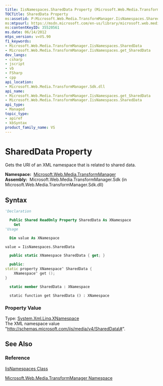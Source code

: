```yaml
---
title: IisNamespaces.SharedData Property (Microsoft.Web.Media.TransformManager)
TOCTitle: SharedData Property
ms:assetid: P:Microsoft.Web.Media.TransformManager.IisNamespaces.SharedData
ms:mtpsurl: https://msdn.microsoft.com/en-us/library/microsoft.web.media.transformmanager.iisnamespaces.shareddata(v=VS.90)
ms:contentKeyID: 35520561
ms.date: 06/14/2012
mtps_version: v=VS.90
f1_keywords:
- Microsoft.Web.Media.TransformManager.IisNamespaces.SharedData
- Microsoft.Web.Media.TransformManager.IisNamespaces.get_SharedData
dev_langs:
- csharp
- jscript
- vb
- FSharp
- cpp
api_location:
- Microsoft.Web.Media.TransformManager.Sdk.dll
api_name:
- Microsoft.Web.Media.TransformManager.IisNamespaces.get_SharedData
- Microsoft.Web.Media.TransformManager.IisNamespaces.SharedData
api_type:
- Managed
topic_type:
- apiref
- kbSyntax
product_family_name: VS
---
```


# SharedData Property

Gets the URI of an XML namespace that is related to shared data.

**Namespace:**  [Microsoft.Web.Media.TransformManager](microsoft-web-media-transformmanager-namespace.md)  
**Assembly:**  Microsoft.Web.Media.TransformManager.Sdk (in Microsoft.Web.Media.TransformManager.Sdk.dll)

## Syntax

```vb
'Declaration

  Public Shared ReadOnly Property SharedData As XNamespace
    Get
'Usage

  Dim value As XNamespace

value = IisNamespaces.SharedData
```

```csharp
  public static XNamespace SharedData { get; }
```

```cpp
  public:
static property XNamespace^ SharedData {
    XNamespace^ get ();
}
```

``` fsharp
  static member SharedData : XNamespace
```

```jscript
  static function get SharedData () : XNamespace
```

### Property Value

Type: [System.Xml.Linq.XNamespace](https://msdn.microsoft.com/library/bb291898)  
The XML namespace value "http://schemas.microsoft.com/iis/media/v4/SharedData\#".  

## See Also

### Reference

[IisNamespaces Class](iisnamespaces-class-microsoft-web-media-transformmanager.md)

[Microsoft.Web.Media.TransformManager Namespace](microsoft-web-media-transformmanager-namespace.md)

